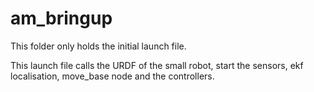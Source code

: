 # am_bringup

This folder only holds the initial launch file.

This launch file calls the URDF of the small robot, start the sensors, ekf localisation, move_base node and the controllers.

